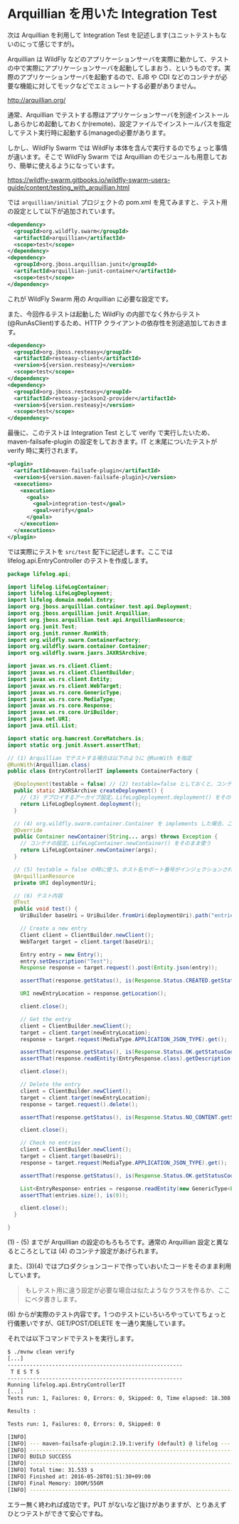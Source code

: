 # Arquillian を用いた Integration Test

次は Arquillian を利用して Integration Test を記述します(ユニットテストもないのにって感じですが)。

Arquillian は WildFly などのアプリケーションサーバを実際に動かして、テストの中で実際にアプリケーションサーバを起動してしまおう、というものです。実際のアプリケーションサーバを起動するので、EJB や CDI などのコンテナが必要な機能に対してモックなどでエミュレートする必要がありません。

http://arquillian.org/

通常、Arquillian でテストする際はアプリケーションサーバを別途インストールしあらかじめ起動しておくか(remote)、設定ファイルでインストールパスを指定してテスト実行時に起動する(managed)必要があります。

しかし、WildFly Swarm では WildFly 本体を含んで実行するのでちょっと事情が違います。そこで WildFly Swarm では Arquillian のモジュールも用意しており、簡単に使えるようになっています。

https://wildfly-swarm.gitbooks.io/wildfly-swarm-users-guide/content/testing_with_arquillian.html

では `arquillian/initial` プロジェクトの pom.xml を見てみますと、テスト用の設定として以下が追加されています。

``` xml
<dependency>
  <groupId>org.wildfly.swarm</groupId>
  <artifactId>arquillian</artifactId>
  <scope>test</scope>
</dependency>
<dependency>
  <groupId>org.jboss.arquillian.junit</groupId>
  <artifactId>arquillian-junit-container</artifactId>
  <scope>test</scope>
</dependency>
```

これが WildFly Swarm 用の Arquillian に必要な設定です。

また、今回作るテストは起動した WildFly の内部でなく外からテスト(@RunAsClient)するため、HTTP クライアントの依存性を別途追加しておきます。

``` xml
<dependency>
  <groupId>org.jboss.resteasy</groupId>
  <artifactId>resteasy-client</artifactId>
  <version>${version.resteasy}</version>
  <scope>test</scope>
</dependency>
<dependency>
  <groupId>org.jboss.resteasy</groupId>
  <artifactId>resteasy-jackson2-provider</artifactId>
  <version>${version.resteasy}</version>
  <scope>test</scope>
</dependency>
```

最後に、このテストは Integration Test として verify で実行したいため、maven-failsafe-plugin の設定をしておきます。IT と末尾についたテストが verify 時に実行されます。

``` xml
<plugin>
  <artifactId>maven-failsafe-plugin</artifactId>
  <version>${version.maven-failsafe-plugin}</version>
  <executions>
    <execution>
      <goals>
        <goal>integration-test</goal>
        <goal>verify</goal>
      </goals>
    </execution>
  </executions>
</plugin>
```

では実際にテストを `src/test` 配下に記述します。ここでは lifelog.api.EntryController のテストを作成します。

``` java
package lifelog.api;

import lifelog.LifeLogContainer;
import lifelog.LifeLogDeployment;
import lifelog.domain.model.Entry;
import org.jboss.arquillian.container.test.api.Deployment;
import org.jboss.arquillian.junit.Arquillian;
import org.jboss.arquillian.test.api.ArquillianResource;
import org.junit.Test;
import org.junit.runner.RunWith;
import org.wildfly.swarm.ContainerFactory;
import org.wildfly.swarm.container.Container;
import org.wildfly.swarm.jaxrs.JAXRSArchive;

import javax.ws.rs.client.Client;
import javax.ws.rs.client.ClientBuilder;
import javax.ws.rs.client.Entity;
import javax.ws.rs.client.WebTarget;
import javax.ws.rs.core.GenericType;
import javax.ws.rs.core.MediaType;
import javax.ws.rs.core.Response;
import javax.ws.rs.core.UriBuilder;
import java.net.URI;
import java.util.List;

import static org.hamcrest.CoreMatchers.is;
import static org.junit.Assert.assertThat;

// (1) Arquillian でテストする場合は以下のように @RunWith を指定
@RunWith(Arquillian.class)
public class EntryControllerIT implements ContainerFactory {

  @Deployment(testable = false) // (2) testable=false としておくと、コンテナの外からのテスト(@RunAsClient アノテーションも同様)
  public static JAXRSArchive createDeployment() {
    // (3) デプロイするアーカイブ設定。LifeLogDeployment.deployment() をそのまま使う
    return LifeLogDeployment.deployment();
  }

  // (4) org.wildfly.swarm.container.Container を implements した場合、このメソッドでコンテナ設定を行う
  @Override
  public Container newContainer(String... args) throws Exception {
    // コンテナの設定。LifeLogContainer.newContainer() をそのまま使う
    return LifeLogContainer.newContainer(args);
  }

  // (5) testable = false の時に使う。ホスト名やポート番号がインジェクションされる
  @ArquillianResource
  private URI deploymentUri;

  // (6) テスト内容
  @Test
  public void test() {
    UriBuilder baseUri = UriBuilder.fromUri(deploymentUri).path("entries");

    // Create a new entry
    Client client = ClientBuilder.newClient();
    WebTarget target = client.target(baseUri);

    Entry entry = new Entry();
    entry.setDescription("Test");
    Response response = target.request().post(Entity.json(entry));

    assertThat(response.getStatus(), is(Response.Status.CREATED.getStatusCode()));

    URI newEntryLocation = response.getLocation();

    client.close();

    // Get the entry
    client = ClientBuilder.newClient();
    target = client.target(newEntryLocation);
    response = target.request(MediaType.APPLICATION_JSON_TYPE).get();

    assertThat(response.getStatus(), is(Response.Status.OK.getStatusCode()));
    assertThat(response.readEntity(EntryResponse.class).getDescription(), is("Test"));

    client.close();

    // Delete the entry
    client = ClientBuilder.newClient();
    target = client.target(newEntryLocation);
    response = target.request().delete();

    assertThat(response.getStatus(), is(Response.Status.NO_CONTENT.getStatusCode()));

    client.close();

    // Check no entries
    client = ClientBuilder.newClient();
    target = client.target(baseUri);
    response = target.request(MediaType.APPLICATION_JSON_TYPE).get();

    assertThat(response.getStatus(), is(Response.Status.OK.getStatusCode()));

    List<EntryResponse> entries = response.readEntity(new GenericType<List<EntryResponse>>() {});
    assertThat(entries.size(), is(0));

    client.close();
  }

}
```

(1) - (5) までが Arquillian の設定のもろもろです。通常の Arquillian 設定と異なるところとしては (4) のコンテナ設定があげられます。

また、(3)(4) ではプロダクションコードで作っていおいたコードをそのまま利用しています。

> もしテスト用に違う設定が必要な場合は似たようなクラスを作るか、ここにベタ書きします。

(6) からが実際のテスト内容です。1 つのテストにいろいろやっていてちょっと行儀悪いですが、GET/POST/DELETE を一通り実施しています。

それでは以下コマンドでテストを実行します。

``` sh
$ ./mvnw clean verify
[...]
-------------------------------------------------------
 T E S T S
-------------------------------------------------------
Running lifelog.api.EntryControllerIT
[...]
Tests run: 1, Failures: 0, Errors: 0, Skipped: 0, Time elapsed: 18.308 sec - in lifelog.api.EntryControllerIT

Results :

Tests run: 1, Failures: 0, Errors: 0, Skipped: 0

[INFO]
[INFO] --- maven-failsafe-plugin:2.19.1:verify (default) @ lifelog ---
[INFO] ------------------------------------------------------------------------
[INFO] BUILD SUCCESS
[INFO] ------------------------------------------------------------------------
[INFO] Total time: 31.533 s
[INFO] Finished at: 2016-05-28T01:51:30+09:00
[INFO] Final Memory: 100M/556M
[INFO] ------------------------------------------------------------------------
```

エラー無く終われば成功です。PUT がないなど抜けがありますが、とりあえずひとつテストができて安心ですね。
